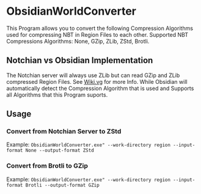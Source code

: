 # ObsidianWorldConverter
This Program allows you to convert the following Compression Algorithms used for compressing NBT in Region Files to each other.
Supported NBT Compressions Algorithms: None, GZip, ZLib, ZStd, Brotli.

## Notchian vs Obsidian Implementation
The Notchian server will always use ZLib but can read GZip and ZLib compressed Region Files.
See [Wiki.vg](https://wiki.vg/Map_Format#.5Bregion.5D.mca:~:text=The%20notchian%20implementation%20will%20never%20compress%20with%20gzip%20but%20can%20read%20if%20provided.) for more Info.
While Obsidian will automatically detect the Compression Algorithm that is used and Supports all Algorithms that this Program suports.

## Usage
### Convert from Notchian Server to ZStd
Example: `ObsidianWorldConverter.exe" --work-directory region --input-format None --output-format ZStd`
### Convert from Brotli to GZip
Example: `ObsidianWorldConverter.exe" --work-directory region --input-format Brotli --output-format GZip`
